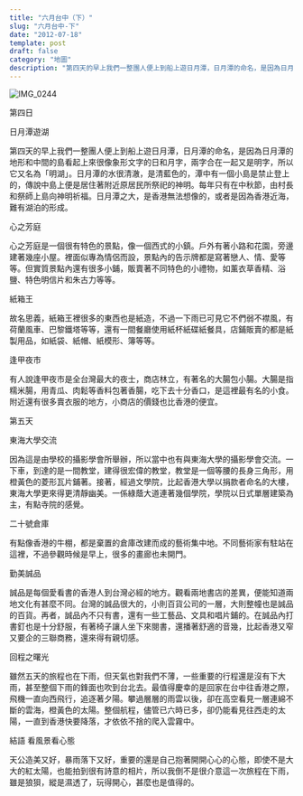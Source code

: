 ```yaml
---
title: "六月台中（下）"
slug: "六月台中-下"
date: "2012-07-18"
template: post
draft: false
category: "地圖"
description: "第四天的早上我們一整團人便上到船上遊日月潭，日月潭的命名，是因為日月潭的地形和中間的島看起上來很像象形文字的日和月字，兩字合在一起又是明字，所以它又名為「明湖」。日月潭的水很清澈，是清藍色的，潭中有一個小島是禁止登上的，傳說中島上便是居住著附近原居民所祭祀的神明。每年只有在中秋節，由村長和祭師上島向神明祈福。日月潭之大，是香港無法想像的，或者是因為香港近海，難有湖泊的形成。"
---
```


![IMG_0244](/media/img_0244.png)

第四日

日月潭遊湖

第四天的早上我們一整團人便上到船上遊日月潭，日月潭的命名，是因為日月潭的地形和中間的島看起上來很像象形文字的日和月字，兩字合在一起又是明字，所以它又名為「明湖」。日月潭的水很清澈，是清藍色的，潭中有一個小島是禁止登上的，傳說中島上便是居住著附近原居民所祭祀的神明。每年只有在中秋節，由村長和祭師上島向神明祈福。日月潭之大，是香港無法想像的，或者是因為香港近海，難有湖泊的形成。

心之芳庭

心之芳庭是一個很有特色的景點，像一個西式的小鎮。戶外有著小路和花園，旁邊建著幾座小屋。裡面似專為情侶而設，景點內的告示牌都是寫著戀人、情、愛等等。但實質景點內還有很多小鋪，販賣著不同特色的小禮物，如薰衣草香精、浴鹽、特色明信片和朱古力等等。

紙箱王

故名思義，紙箱王裡很多的東西也是紙造，不過一下雨已可見它不們弱不襟風，有荷蘭風車、巴黎鐵塔等等，還有一間餐廳使用紙杯紙碟紙餐具，店鋪販賣的都是紙製用品，如紙袋、紙帽、紙模形、簿等等。

逢甲夜市

有人說逢甲夜市是全台灣最大的夜士，商店林立，有著名的大腸包小腸。大腸是指糯米腸，用青瓜、肉鬆等香料包著香腸，吃下去十分香口，是這裡最有名的小食。附近還有很多賣衣服的地方，小商店的價錢也比香港的便宜。

第五天

東海大學交流

因為這是由學校的攝影學會所舉辦，所以當中也有與東海大學的攝影學會交流。一下車，到達的是一間教堂，建得很宏偉的教堂，教堂是一個等腰的長身三角形，用橙黃色的菱形瓦片鋪著。接著，經過文學院，比起香港大學以捐款者命名的大樓，東海大學更來得更清靜幽美。一係綠蔭大道連著幾個學院，學院以日式單層建築為主，有點寺院的感覺。

二十號倉庫

有點像香港的牛棚，都是棄置的倉庫改建而成的藝術集中地。不同藝術家有駐站在這裡，不過參觀時候是早上，很多的畫廊也未開門。

勤美誠品

誠品是每個愛看書的香港人到台灣必經的地方。觀看兩地書店的差異，便能知道兩地文化有甚麼不同。台灣的誠品很大的，小則百貨公司的一層，大則整幢也是誠品的百貨。再者，誠品內不只有書，還有一些工藝品、文具和唱片鋪的。在誠品內打書釘也是十分舒服，有著椅子讓人坐下來閱書，還播著舒適的音幾，比起香港又窄又要企的三聯商務，還來得有親切感。

回程之曙光

雖然五天的旅程也在下雨，但天氣也對我們不薄，一些重要的行程還是沒有下大雨，甚至整個下雨的鋒面也吹到台北去。最值得慶幸的是回家在台中往香港之際，飛機一直向西飛行，追逐著夕陽。攀過層層的雨雲以後，卻在高空看見一層連綿不斷的雲海，橙黃色的太陽。整個航程，儘管已六時已多，卻仍能看見往西走的太陽，一直到香港快要降落，才依依不捨的爬入雲霧中。

結語 看風景看心態

天公造美又好，暴雨落下又好，重要的還是自己抱著開開心心的心態，即使不是大大的紅太陽，也能拍到很有詩意的相片，所以我倒不是很介意這一次旅程在下雨，雖是狼狽，縱是濕透了，玩得開心，甚麼也是值得的。
